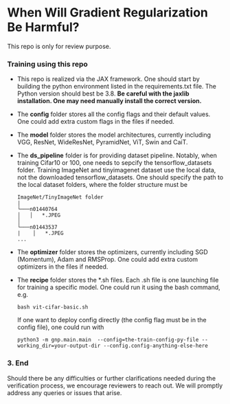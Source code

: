 # When Will Gradient Regularization Be Harmful?

This repo is only for review purpose.

### Training using this repo

* This repo is realized via the JAX framework. One should start by building the python environment listed in the requirements.txt file. The Python version should best be 3.8. **Be careful with the jaxlib installation. One may need manually install the correct version.**

* The **config** folder stores all the config flags and their default values. One could add extra custom flags in the files if needed. 

* The **model** folder stores the model architectures, currently including VGG, ResNet, WideResNet, PyramidNet, ViT, Swin and CaiT.
 
* The **ds_pipeline** folder is for providing dataset pipeline. Notably, when training Cifar10 or 100, one needs to sepcify the tensorflow_datasets folder. Training ImageNet and tinyimagenet dataset use the local data, not the downloaded tensorflow_datasets. One should specify the path to the local dataset folders, where the folder structure must be 
    ```
    ImageNet/TinyImageNet folder
    |
    └───n01440764
    │   │   *.JPEG
    │   
    └───n01443537
    |    │   *.JPEG
    ...
    ```

* The **optimizer** folder stores the optimizers, currently including SGD (Momentum), Adam and RMSProp.  One could add extra custom optimizers in the files if needed.

* The **recipe** folder stores the *.sh files. Each .sh file is one launching file for training a specific model. One could run it using the bash command, e.g.

    ```
    bash vit-cifar-basic.sh
    ```
    
  If one want to deploy config directly (the config flag must be in the config file), one could run with
  
    ```
    python3 -m gnp.main.main  --config=the-train-config-py-file --working_dir=your-output-dir --config.config-anything-else-here
    ```



### 3. End

Should there be any difficulties or further clarifications needed during the verification process, we encourage reviewers to reach out. We will promptly address any queries or issues that arise.

